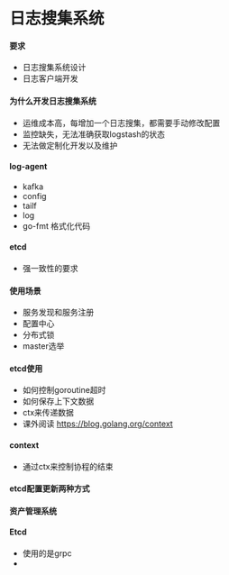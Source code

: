 # 日志搜集系统
#### 要求
* 日志搜集系统设计
* 日志客户端开发

#### 为什么开发日志搜集系统
* 运维成本高，每增加一个日志搜集，都需要手动修改配置
* 监控缺失，无法准确获取logstash的状态
* 无法做定制化开发以及维护

#### log-agent
* kafka
* config
* tailf
* log
* go-fmt 格式化代码

#### etcd
* 强一致性的要求

#### 使用场景
* 服务发现和服务注册
* 配置中心
* 分布式锁
* master选举

#### etcd使用
* 如何控制goroutine超时
* 如何保存上下文数据
* ctx来传递数据
* 课外阅读 https://blog.golang.org/context

#### context
* 通过ctx来控制协程的结束

#### etcd配置更新两种方式


#### 资产管理系统

#### Etcd
* 使用的是grpc
* 
